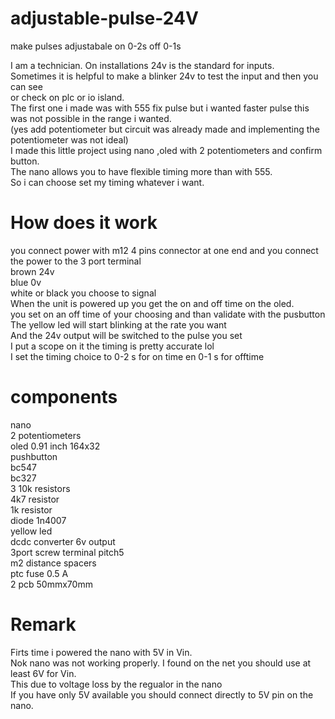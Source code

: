 # adjustable-pulse-24V
make pulses adjustabale on 0-2s off 0-1s

I am a technician. On installations 24v is the standard for inputs.  <br />
Sometimes it is helpful to make a blinker 24v to test the input and then you can see  <br />
or check on plc or io island.  <br />
The first one i made was with 555 fix pulse but i wanted faster pulse this was not possible in the range i wanted. <br />
(yes add potentiometer but circuit was already made and implementing the potentiometer was not ideal)  <br />
I made this little project using nano ,oled with 2 potentiometers and confirm button.  <br />
The nano allows you to have flexible timing more than with 555.<br />
So i can choose set my timing whatever i want.<br />

# How does it work
you connect power with m12 4 pins connector at one end and you connect the power to the 3 port terminal  <br />
brown 24v  <br />
blue 0v  <br />
white or black you choose to signal <br />
When the unit is powered up you get the on and off time on the oled. <br />
you set on an off time of your choosing and than validate with the pusbutton <br />
The yellow led will start blinking at the rate you want <br />
And the 24v output will be switched to the pulse you set <br />
I put a scope on it the timing is pretty accurate lol  <br />
I set the timing choice to 0-2 s for on time en 0-1 s for offtime <br />

# components
nano  <br />
2 potentiometers  <br />
oled 0.91 inch 164x32  <br />
pushbutton <br />
bc547  <br />
bc327  <br />
3 10k resistors <br />
4k7 resistor  <br />
1k resistor  <br />
diode 1n4007  <br />
yellow led  <br />
dcdc converter 6v output <br />
3port screw terminal pitch5  <br />
m2 distance spacers  <br />
ptc fuse 0.5 A  <br />
2 pcb 50mmx70mm  <br />

# Remark

Firts time i powered the nano with 5V in Vin. <br />
Nok nano was not working properly. I found on the net you should use at least 6V for Vin. <br />
This due to voltage loss by the regualor in the nano <br />
If you have only 5V available you should connect directly to 5V pin on the nano.<br />


